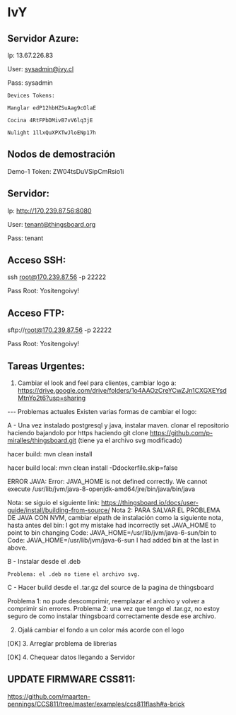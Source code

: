 # IvY

## Servidor Azure:

Ip: 13.67.226.83

User: sysadmin@ivy.cl

Pass: sysadmin
    
    Devices Tokens:
    
    Manglar edP12hbHZSuAag9cOlaE
    
    Cocina 4RtFPbDMivB7vV6lq3jE
    
    Nulight 1llxQuXPXTwJloENp17h
    
## Nodos de demostración
Demo-1 Token: ZW04tsDuVSipCmRsio1i


## Servidor:
Ip: http://170.239.87.56:8080

User: tenant@thingsboard.org

Pass: tenant

## Acceso SSH:
ssh root@170.239.87.56 -p 22222

Pass Root: Yositengoivy!

## Acceso FTP:
sftp://root@170.239.87.56 -p 22222

Pass Root: Yositengoivy!



## Tareas Urgentes:

1. Cambiar el look and feel para clientes, cambiar logo a:
https://drive.google.com/drive/folders/1o4AAOzCreYCwZJn1CXGXEYsdMtnYo2t6?usp=sharing

--- Problemas actuales
Existen varias formas de cambiar el logo:

A - Una vez instalado postgresql y java, instalar maven.
    clonar el repositorio haciendo bajandolo por https haciendo git clone https://github.com/p-miralles/thingsboard.git (tiene ya el         archivo svg modificado)
   
   hacer build: mvn clean install
   
   hacer build local: mvn clean install -Ddockerfile.skip=false
   
   ERROR JAVA: Error: JAVA_HOME is not defined correctly. We cannot execute /usr/lib/jvm/java-8-openjdk-amd64/jre/bin/java/bin/java
   
   Nota: se siguio el siguiente link: https://thingsboard.io/docs/user-guide/install/building-from-source/
   Nota 2: PARA SALVAR EL PROBLEMA DE JAVA CON NVM, cambiar elpath de instalación como la siguiente nota, hasta antes del bin:
   I got my mistake had incorrectly set JAVA_HOME to point to bin changing 
   Code: JAVA_HOME=/usr/lib/jvm/java-6-sun/bin
   to Code:
   JAVA_HOME=/usr/lib/jvm/java-6-sun
   I had added bin at the last in above.

B - Instalar desde el .deb

    Problema: el .deb no tiene el archivo svg.

C - Hacer build desde el .tar.gz del source de la pagina de thingsboard

Problema 1: no pude descomprimir, reemplazar el archivo y volver a comprimir sin errores.
Problema 2: una vez que tengo el .tar.gz, no estoy seguro de como instalar thingsboard correctamente desde ese archivo.

2. Ojalá cambiar el fondo a un color más acorde con el logo

[OK] 3. Arreglar problema de librerias

[OK] 4. Chequear datos llegando a Servidor


## UPDATE FIRMWARE CSS811:
https://github.com/maarten-pennings/CCS811/tree/master/examples/ccs811flash#a-brick
    

